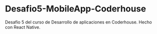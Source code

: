 # Desafio5-MobileApp-Coderhouse
Desafio 5 del curso de Desarrollo de aplicaciones en Coderhouse. Hecho con React Native.
